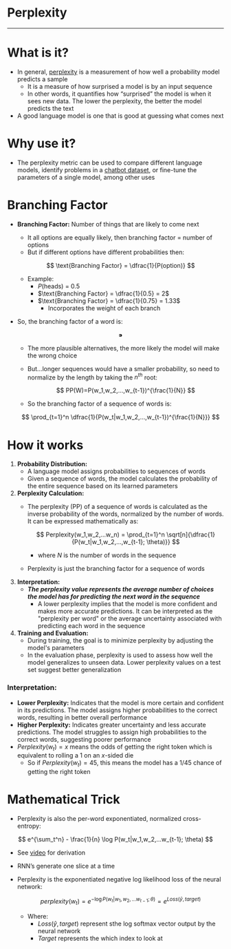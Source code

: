 # Perplexity

---

# What is it?

- In general, [perplexity](https://en.wikipedia.org/wiki/Perplexity) is a measurement of how well a probability model predicts a sample
    - It is a measure of how surprised a model is by an input sequence
    - In other words, it quantifies how “surprised” the model is when it sees new data. The lower the perplexity, the better the model predicts the text
- A good language model is one that is good at guessing what comes next

# Why use it?

- The perplexity metric can be used to compare different language models, identify problems in a [chatbot dataset](https://www.surgehq.ai/blog/how-good-is-your-chatbot-an-introduction-to-perplexity-in-nlp), or fine-tune the parameters of a single model, among other uses

# Branching Factor

- **Branching Factor:** Number of things that are likely to come next
    - It all options are equally likely, then branching factor = number of options
    - But if different options have different probabilities then:
    
    $$
    \text{Branching Factor} = \dfrac{1}{P(option)}
    $$
    
    - Example:
        - $P(\text{heads)}$ = 0.5
        - $\text{Branching Factor} = \dfrac{1}{0.5} = 2$
        - $\text{Branching Factor} = \dfrac{1}{0.75} = 1.33$
            - Incorporates the weight of each branch
- So, the branching factor of a word is:
    
    $$
    ⁍
    $$
    
    - The more plausible alternatives, the more likely the model will make the wrong choice
    - But…longer sequences would have a smaller probability, so need to normalize by the length by taking the $n^{th}$ root:
        
        $$
        PP(W)=P(w_1,w_2,...,w_{t-1})^{\frac{1}{N}}
        $$
        
    - So the branching factor of a sequence of words is:
    
    $$
    \prod_{t=1}^n \dfrac{1}{P(w_t|w_1,w_2,...,w_{t-1})^{\frac{1}{N}}}
    $$
    

# How it works

1. **Probability Distribution:**
    - A language model assigns probabilities to sequences of words
    - Given a sequence of words, the model calculates the probability of the entire sequence based on its learned parameters
2. **Perplexity Calculation:**
    - The perplexity (PP) of a sequence of words is calculated as the inverse probability of the words, normalized by the number of words. It can be expressed mathematically as:
        
        $$
        Perplexity(w_1,w_2,...w_n) = \prod_{t=1}^n \sqrt[n]{\dfrac{1}{P(w_t|w_1,w_2,...,w_{t-1}; \theta)}}
        $$
        
        - where $N$ is the number of words in the sequence
    - Perplexity is just the branching factor for a sequence of words
3. **Interpretation:**
    - ***The perplexity value represents the average number of choices the model has for predicting the next word in the sequence***
        - A lower perplexity implies that the model is more confident and makes more accurate predictions. It can be interpreted as the "perplexity per word" or the average uncertainty associated with predicting each word in the sequence
4. **Training and Evaluation:**
    - During training, the goal is to minimize perplexity by adjusting the model's parameters
    - In the evaluation phase, perplexity is used to assess how well the model generalizes to unseen data. Lower perplexity values on a test set suggest better generalization

### Interpretation:

- **Lower Perplexity:** Indicates that the model is more certain and confident in its predictions. The model assigns higher probabilities to the correct words, resulting in better overall performance
- **Higher Perplexity:** Indicates greater uncertainty and less accurate predictions. The model struggles to assign high probabilities to the correct words, suggesting poorer performance
- $Perplexity(w_t) = x$ means the odds of getting the right token which is equivalent to rolling a 1 on an $x$-sided die
    - So if $Perplexity(w_t) = 45$, this means the model has a 1/45 chance of getting the right token

# Mathematical Trick

- Perplexity is also the per-word exponentiated, normalized cross-entropy:

$$
e^{\sum_t^n} - \frac{1}{n} \log P(w_t|w_1,w_2,...w_{t-1}; \theta)
$$

- See [video](https://gatech.instructure.com/courses/382338/pages/perplexity-part-2?module_item_id=3706284) for derivation
- RNN’s generate one slice at a time
- Perplexity is the exponentiated negative log likelihood loss of the neural network:
    
    $$
    perplexity(w_t) = e^{- \log P(w_t|w_1,w_2,...w_{t-1};\theta)} = e^{Loss(\hat y, target)}
    $$
    
    - Where:
        - $Loss(\hat y, target)$ represent sthe log softmax vector output by the neural network
        - $Target$ represents the which index to look at